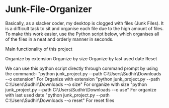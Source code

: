 # Junk-File-Organizer

Basically, as a slacker coder, my desktop is clogged with files (Junk Files). It is a difficult task to sit and organise each file due to the high amount of files. To make this work easier, use the Python script below, which organises all of the files in a neat and orderly manner in seconds.

Main functionality of this project

Organize by extension
Organize by size
Organize by last used date
Reset


We can use this python script directly through command prompt by using the command:- 
"python junk_project.py --path C:\Users\Sudhir\Downloads --o extension"  For Organize with extension
"python junk_project.py --path C:\Users\Sudhir\Downloads --o size" For organize with size
"python junk_project.py --path C:\Users\Sudhir\Downloads --o use" For organize with last used date
"python junk_project.py --path C:\Users\Sudhir\Downloads --o reset" For reset files
 
